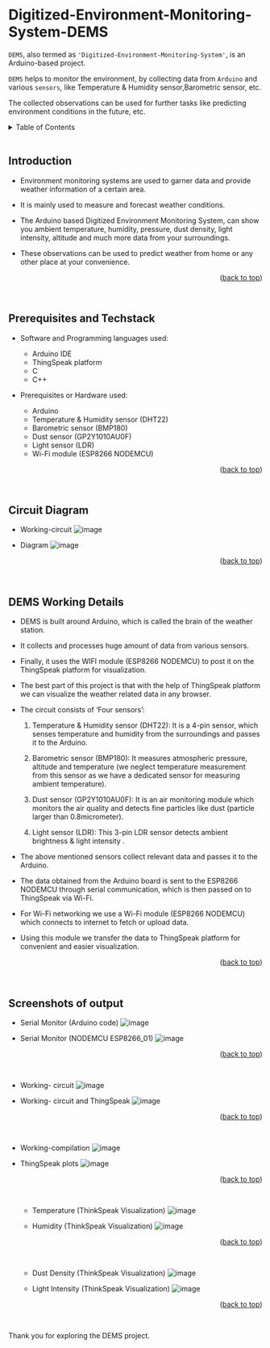 <a name="readme-top"></a>

# Digitized-Environment-Monitoring-System-DEMS
```DEMS```, also termed as ```'Digitized-Environment-Monitoring-System'```, is an Arduino-based project.

```DEMS``` helps to monitor the environment, by collecting data from ```Arduino``` and various ```sensors```, like Temperature & Humidity sensor,Barometric sensor, etc.

The collected observations can be used for further tasks like predicting environment conditions in the future, etc.

<details>
  <summary color= blue >Table of Contents</summary>
<li>Introduction</li>
  <li> Prerequisites and Techstack</li>
<li> DEMS Working Details </li>

<li> Circuit</li>
<li> Screenshots of output</li>
</details>
</br>

  
## Introduction
 
-	Environment monitoring systems are used to garner data and provide weather information of a certain area.
-	It is mainly used to measure and forecast weather conditions.

-	The Arduino based Digitized Environment Monitoring System, can show you ambient temperature, humidity, pressure, dust density, light intensity, altitude and much more data from your surroundings.
- These observations can be used to predict weather from home or any other place at your convenience.

  <p align="right">(<a href="#readme-top">back to top</a>)</p>
  </br>


## Prerequisites and Techstack

- Software and Programming languages used:
  - Arduino IDE
  - ThingSpeak platform
  - C
  - C++
    
- Prerequisites or Hardware used:
  - Arduino
  - Temperature & Humidity sensor (DHT22)
  - Barometric sensor (BMP180)
  - Dust sensor (GP2Y1010AU0F)
  - Light sensor (LDR)
  - Wi-Fi module (ESP8266 NODEMCU)

  <p align="right">(<a href="#readme-top">back to top</a>)</p>
  </br>

  

## Circuit Diagram

- Working-circuit
  ![image](https://github.com/ankitacoder3/Digitized-Environment-Monitoring-System-DEMS/assets/73939061/0913bfe5-2c7b-473e-a7da-ddb9aa8f0dac)

- Diagram
  ![image](https://github.com/ankitacoder3/Digitized-Environment-Monitoring-System-DEMS/assets/73939061/f8b9cc13-78a8-42cb-992b-3619c31b0272)


  <p align="right">(<a href="#readme-top">back to top</a>)</p>
  </br>

## DEMS Working Details

-	DEMS is built around Arduino, which is called the brain of the weather station.
-	It collects and processes huge amount of data from various sensors.
-	Finally, it uses the WIFI module (ESP8266 NODEMCU) to post it on the ThingSpeak platform for visualization.

-	The best part of this project is that with the help of ThingSpeak platform we can visualize the weather related data in any browser.

-	The circuit consists of ‘Four sensors’:

     1.	Temperature & Humidity sensor (DHT22):
     It is a 4-pin sensor, which senses temperature and humidity from the surroundings and passes it to the Arduino.

     2.	Barometric sensor (BMP180): 
      It measures atmospheric pressure, altitude and temperature (we neglect temperature measurement from this sensor as we have a dedicated sensor for measuring ambient temperature).

     3.	Dust sensor (GP2Y1010AU0F):
     It is an air monitoring module which monitors the air quality and detects fine particles like dust (particle larger than 0.8micrometer).

     4.	Light sensor (LDR): 
     This 3-pin LDR  sensor detects ambient brightness & light intensity .

-	The above mentioned sensors collect relevant data and passes it to the Arduino.

-	The data obtained from the Arduino board is sent to the ESP8266 NODEMCU through serial communication, which is then passed on to ThingSpeak via Wi-Fi. 

-	For Wi-Fi networking we use a Wi-Fi module (ESP8266 NODEMCU) which connects to internet to fetch or upload data.
-	Using this module we transfer the data to ThingSpeak platform for convenient and easier visualization.

  <p align="right">(<a href="#readme-top">back to top</a>)</p>
  </br>



## Screenshots of output


- Serial Monitor (Arduino code)
  ![image](https://github.com/ankitacoder3/Digitized-Environment-Monitoring-System-DEMS/assets/73939061/77b4d5f4-8ba5-4561-9495-8c48ced0ada1)


- Serial Monitor (NODEMCU ESP8266_01)
  ![image](https://github.com/ankitacoder3/Digitized-Environment-Monitoring-System-DEMS/assets/73939061/ebb8def5-d0a1-42ab-87ef-b3f85aa9f5b8)


   <p align="right">(<a href="#readme-top">back to top</a>)</p>
  </br>
 
- Working- circuit
  ![image](https://github.com/ankitacoder3/Digitized-Environment-Monitoring-System-DEMS/assets/73939061/65f08380-b350-4576-bc25-4da1df15f4bb)

 


- Working- circuit and ThingSpeak
  ![image](https://github.com/ankitacoder3/Digitized-Environment-Monitoring-System-DEMS/assets/73939061/a9d97afe-a74b-4b61-90ca-8299b3f60f6f)

 

   <p align="right">(<a href="#readme-top">back to top</a>)</p>
  </br>

- Working-compilation
  ![image](https://github.com/ankitacoder3/Digitized-Environment-Monitoring-System-DEMS/assets/73939061/0c4dc23f-ace5-4f0d-b48b-ef8b9ff494d3)


 

- ThingSpeak plots
  ![image](https://github.com/ankitacoder3/Digitized-Environment-Monitoring-System-DEMS/assets/73939061/8307e495-2eab-4b7e-9bfc-9297c0373aa3)

 
   <p align="right">(<a href="#readme-top">back to top</a>)</p>
  </br>
  
    - Temperature (ThinkSpeak Visualization)
      ![image](https://github.com/ankitacoder3/Digitized-Environment-Monitoring-System-DEMS/assets/73939061/4b76196f-57bf-4f31-b213-b76ce3ccb89e)


 

    - Humidity (ThinkSpeak Visualization)
      ![image](https://github.com/ankitacoder3/Digitized-Environment-Monitoring-System-DEMS/assets/73939061/ad549bbe-e45a-4bac-8a86-80e77b1bacb3)

  
   <p align="right">(<a href="#readme-top">back to top</a>)</p>
  </br>
  
    - Dust Density (ThinkSpeak Visualization)
     ![image](https://github.com/ankitacoder3/Digitized-Environment-Monitoring-System-DEMS/assets/73939061/0a33b803-f536-46b4-aa30-85e8f23382a5)

 

     - Light Intensity (ThinkSpeak Visualization)
       ![image](https://github.com/ankitacoder3/Digitized-Environment-Monitoring-System-DEMS/assets/73939061/9b7fefdc-354e-4ea8-8d0b-ba2d47b0b996)

 
  <p align="right">(<a href="#readme-top">back to top</a>)</p>
  </br>
<p> Thank you for exploring the DEMS project. </p>

